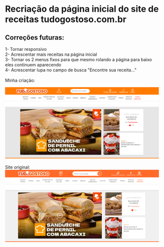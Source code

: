 # Recriação da página inicial do site de receitas tudogostoso.com.br

<h2>Correções futuras:</h2>
1- Tornar responsivo <br>
2- Acrescentar mais receitas na página inicial <br>
3- Tornar os 2 menus fixos para que mesmo rolando a página para baixo eles continuem aparecendo <br>
4- Acrescentar lupa no campo de busca "Encontre sua receita..."
<br>
<br>
Minha criação: <br>

![Screenshot](meuSite.png)
<br><br>
Site original:
![Screenshot](siteOriginal.png)